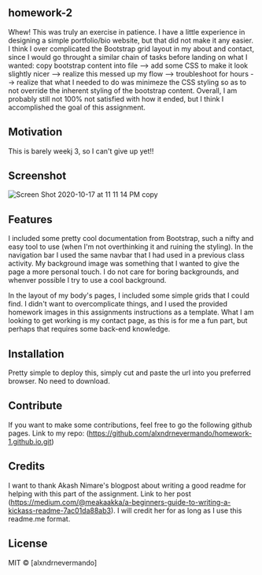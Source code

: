 ## homework-2

Whew! This was truly an exercise in patience. I have a little experience in designing a simple portfolio/bio website, but that did not make it any easier. I think I over complicated the Bootstrap grid layout in my about and contact, since I would go throught a similar chain of tasks before landing on what I wanted: copy bootstrap content into file --> add some CSS to make it look slightly nicer --> realize this messed up my flow --> troubleshoot for hours --> realize that what I needed to do was minimeze the CSS styling so as to not override the inherent styling of the bootstrap content. Overall, I am probably still not 100% not satisfied with how it ended, but I think I accomplished the goal of this assignment.

## Motivation

This is barely weekj 3, so I can't give up yet!!

## Screenshot

![Screen Shot 2020-10-17 at 11 11 14 PM copy](https://user-images.githubusercontent.com/71421032/96360140-f5ea1c00-10ce-11eb-96cf-b9d345d45521.jpg)

## Features

I included some pretty cool documentation from Bootstrap, such a nifty and easy tool to use (when I'm not overthinking it and ruining the styling). In the navigation bar I used the same navbar that I had used in a previous class activity. My background image was something that I wanted to give the page a more personal touch. I do not care for boring backgrounds, and whenver possible I try to use a cool background.

In the layout of my body's pages, I included some simple grids that I could find. I didn't want to overcomplicate things, and I used the provided homework images in this assignments instructions as a template. What I am looking to get working is my contact page, as this is for me a fun part, but perhaps that requires some back-end knowledge.

## Installation
Pretty simple to deploy this, simply cut and paste the url into you preferred browser. No need to download.


## Contribute

If you want to make some contributions, feel free to go the following github pages. Link to my repo: (https://github.com/alxndrnevermando/homework-1.github.io.git)

## Credits
I want to thank Akash Nimare's blogpost about writing a good readme for helping with this part of the assignment. Link to her post (https://medium.com/@meakaakka/a-beginners-guide-to-writing-a-kickass-readme-7ac01da88ab3). I will credit her for as long as I use this readme.me format.


## License


MIT © [alxndrnevermando]